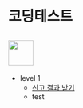 # 코딩테스트

## <img src="https://velog.velcdn.com/images%2Fjesahan%2Fpost%2Fd2c41950-b7ca-45fb-876c-59c7a3ca1f99%2Fimage.png" height="50"/>
                                                                                                                                         
* level 1
  * [신고 결과 받기](/programmers/1level/신고%20결과%20받기/doc.md)
  * test
